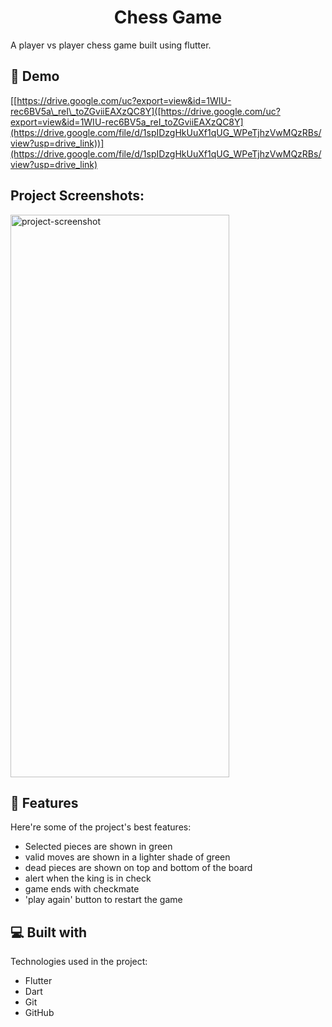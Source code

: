 <h1 align="center" id="title">Chess Game</h1>


<p id="description">A player vs player chess game built using flutter.</p>

<h2>🚀 Demo</h2>

[[https://drive.google.com/uc?export=view&id=1WIU-rec6BV5a\_reI\_toZGviiEAXzQC8Y]([https://drive.google.com/uc?export=view&id=1WIU-rec6BV5a_reI_toZGviiEAXzQC8Y](https://drive.google.com/file/d/1spIDzgHkUuXf1qUG_WPeTjhzVwMQzRBs/view?usp=drive_link))](https://drive.google.com/file/d/1spIDzgHkUuXf1qUG_WPeTjhzVwMQzRBs/view?usp=drive_link)

<h2>Project Screenshots:</h2>

<img src="https://drive.usercontent.google.com/download?id=1VZCgcTGoUPhPWwbkuciUi7Msk0op2YOb" alt="project-screenshot" width="350" height="900/">

  
  
<h2>🧐 Features</h2>

Here're some of the project's best features:

*   Selected pieces are shown in green
*   valid moves are shown in a lighter shade of green
*   dead pieces are shown on top and bottom of the board
*   alert when the king is in check
*   game ends with checkmate
*   'play again' button to restart the game

  
  
<h2>💻 Built with</h2>

Technologies used in the project:

*   Flutter
*   Dart
*   Git
*   GitHub
